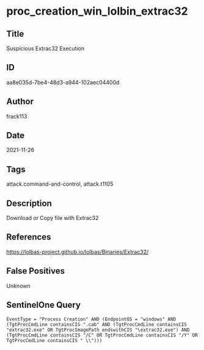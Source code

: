 # proc_creation_win_lolbin_extrac32

## Title
Suspicious Extrac32 Execution

## ID
aa8e035d-7be4-48d3-a944-102aec04400d

## Author
frack113

## Date
2021-11-26

## Tags
attack.command-and-control, attack.t1105

## Description
Download or Copy file with Extrac32

## References
https://lolbas-project.github.io/lolbas/Binaries/Extrac32/

## False Positives
Unknown

## SentinelOne Query
```
EventType = "Process Creation" AND (EndpointOS = "windows" AND (TgtProcCmdLine containsCIS ".cab" AND (TgtProcCmdLine containsCIS "extrac32.exe" OR TgtProcImagePath endswithCIS "\extrac32.exe") AND (TgtProcCmdLine containsCIS "/C" OR TgtProcCmdLine containsCIS "/Y" OR TgtProcCmdLine containsCIS " \\")))

```